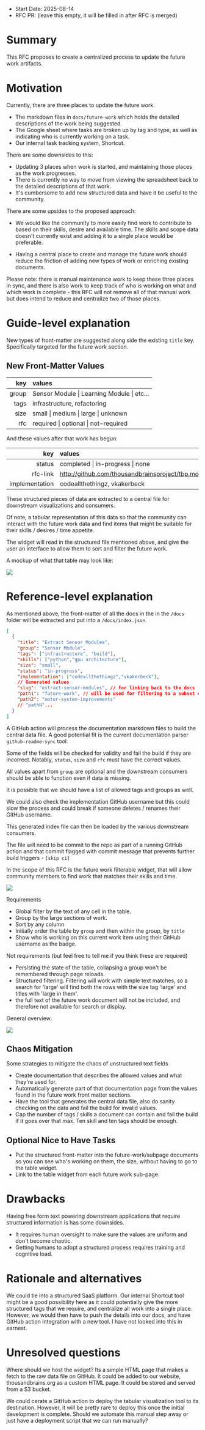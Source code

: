 - Start Date: 2025-08-14
- RFC PR: (leave this empty, it will be filled in after RFC is merged)


# Summary

This RFC proposes to create a centralized process to update the future work artifacts.

# Motivation

Currently, there are three places to update the future work. 
- The markdown files in `docs/future-work` which holds the detailed descriptions of the work being suggested.
- The Google sheet where tasks are broken up by tag and type, as well as indicating who is currently working on a task.
- Our internal task tracking system, Shortcut.

There are some downsides to this:
- Updating 3 places when work is started, and maintaining those places as the work progresses.
- There is currently no way to move from viewing the spreadsheet back to the detailed descriptions of that work.
- It's cumbersome to add new structured data and have it be useful to the community.

There are some upsides to the proposed approach:

- We would like the community to more easily find work to contribute to based on their skills, desire and available time. The skills and scope data doesn't currently exist and adding it to a single place would be preferable.

- Having a central place to create and manage the future work should reduce the friction of adding new types of work or enriching existing documents.

Please note: there is manual maintenance work to keep these three places in sync, and there is also work to keep track of who is working on what and which work is complete - this RFC will not remove all of that manual work but does intend to reduce and centralize two of those places.

# Guide-level explanation

New types of front-matter are suggested along side the existing `title` key.
Specifically targeted for the future work section.

## New Front-Matter Values


|        key|values|
|----------:|:-----|
| group     | Sensor Module &#124; Learning Module &#124; etc...| 
| tags      | infrastructure, refactoring|
| size      | small &#124; medium &#124; large &#124; unknown|
| rfc       | required &#124; optional &#124; not-required|

And these values after that work has begun:

|              key|values|
|----------------:|:-----|
| status          | completed &#124; in-progress &#124; none|
| rfc-link        | http://github.com/thousandbrainsproject/tbp.monty/pull/123|
| implementation  | codeallthethingz, vkakerbeck|


These structured pieces of data are extracted to a central file for downstream visualizations and consumers.

Of note, a tabular representation of this data so that the community can interact with the future work data and find items that might be suitable for their skills / desires / time appetite.

The widget will read in the structured file mentioned above, and give the user an interface to allow them to sort and filter the future work.

A mockup of what that table may look like:

![](0000_future_work/table.png)

# Reference-level explanation

As mentioned above, the front-matter of all the docs in the in the `/docs` folder will be extracted and put into a `/docs/index.json`.

```json
[
  {
    "title": "Extract Sensor Modules",
    "group": "Sensor Module",
    "tags": ["infrastructure", "build"],
    "skills": ["python","gpu architecture"],
    "size": "small",
    "status": "in-progress",
    "implementation": ["codeallthethingz","vkakerbeck"],
    // Generated values
    "slug": "extract-sensor-modules", // for linking back to the docs
    "path1": "future-work", // will be used for filtering to a subset of the docs
    "path2": "motor-system-improvements" 
    // "pathN"...
  }
]
```

A GitHub action will process the documentation markdown files to build the central data file.  A good potential fit is the current documentation parser `github-readme-sync` tool.

Some of the fields will be checked for validity and fail the build if they are incorrect.  Notably, `status`, `size` and `rfc` must have the correct values.

All values apart from `group` are optional and the downstream consumers should be able to function even if data is missing.

It is possible that we should have a list of allowed tags and groups as well.

We could also check the implementation GitHub username but this could slow the process and could break if someone deletes / renames their GitHub username.

This generated index file can then be loaded by the various downstream consumers.

The file will need to be commit to the repo as part of a running GitHub action and that commit flagged with commit message that prevents further build triggers - `[skip ci]`

In the scope of this RFC is the future work filterable widget, that will allow community members to find work that matches their skills and time.


![](0000_future_work/table.png)

Requirements
- Global filter by the text of any cell in the table.
- Group by the large sections of work.
- Sort by any column
- Initially order the table by `group` and then within the group, by `title`
- Show who is working on this current work item using their GitHub username as the badge.

Not requirements (but feel free to tell me if you think these are required)
- Persisting the state of the table, collapsing a group won't be remembered through page reloads.
- Structured filtering. Filtering will work with simple text matches, so a search for 'large' will find both the rows with the size tag 'large' and titles with 'large in them'.
- the full text of the future work document will not be included, and therefore not available for search or display.


General overview:

![](0000_future_work/architecture.png)


## Chaos Mitigation

Some strategies to mitigate the chaos of unstructured text fields
- Create documentation that describes the allowed values and what they're used for.
- Automatically generate part of that documentation page from the values found in the future work front matter sections.
- Have the tool that generates the central data file, also do sanity checking on the data and fail the build for invalid values.
- Cap the number of tags / skills a document can contain and fail the build if it goes over that max. Ten skill and ten tags should be enough.

## Optional Nice to Have Tasks

- Put the structured front-matter into the future-work/subpage documents so you can see who's working on them, the size, without having to go to the table widget.
- Link to the table widget from each future work sub-page.

# Drawbacks

Having free form text powering downstream applications that require structured information is has some downsides.
- It requires human oversight to make sure the values are uniform and don't become chaotic.
- Getting humans to adopt a structured process requires training and cognitive load.

# Rationale and alternatives

We could tie into a structured SaaS platform.  Our internal Shortcut tool might be a good possibility here as it could potentially give the more structured tags that we require, and centralize all work into a single place.  However, we would then have to push the details into our docs, and have GitHub action integration with a new tool.  I have not looked into this in earnest.

# Unresolved questions

Where should we host the widget?  Its a simple HTML page that makes a fetch to the raw data file on GitHub. It could be added to our website, thousandbrains.org as a custom HTML page. It could be stored and served from a S3 bucket.

We could cerate a GitHub action to deploy the tabular visualization tool to its destination. However, it will be pretty rare to deploy this once the initial development is complete. Should we automate this manual step away or just have a deployment script that we can run manually?
